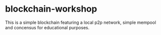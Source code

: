 # blockchain-workshop
This is a simple blockchain featuring a local p2p network, simple mempool and concensus for educational purposes.
